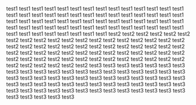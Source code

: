 test1 test1 test1 test1 test1 test1 test1 test1 test1 test1 test1 test1 test1 test1 test1 test1 test1 test1 test1 test1 test1 test1 test1 test1 test1 test1 test1 test1 test1 test1 test1 test1 test1 test1 test1 test1 test1 test1 test1 test1 test1 test1 test1 test1 test1 test1 test1 test1 test1 test1 test1 test1 test1 test1 test1 test1 test1 test1 test1 test1 test1 test1 test1 test1 
test2 test2 test2 test2 test2 test2 test2 test2 test2 test2 test2 test2 test2 test2 test2 test2 test2 test2 test2 test2 test2 test2 test2 test2 test2 test2 test2 test2 test2 test2 test2 test2 
test2 test2 test2 test2 test2 test2 test2 test2 test2 test2 test2 test2 test2 test2 test2 test2 test2 test2 test2 test2 test2 test2 test2 test2 test2 test2 test2 test2 test2 test2 test2 test2 test3 test3 test3 test3 test3 test3 test3 test3 test3 test3 test3 test3 test3 test3 test3 test3 test3 test3 test3 test3 test3 test3 test3 test3 test3 test3 test3 test3 test3 test3 test3 test3 test3 test3 test3 test3 test3 test3 test3 test3 test3 test3 test3 test3 test3 test3 test3 test3 test3 test3 test3 test3 test3 test3 test3 test3 test3 test3 test3 test3 test3 test3 test3 test3 